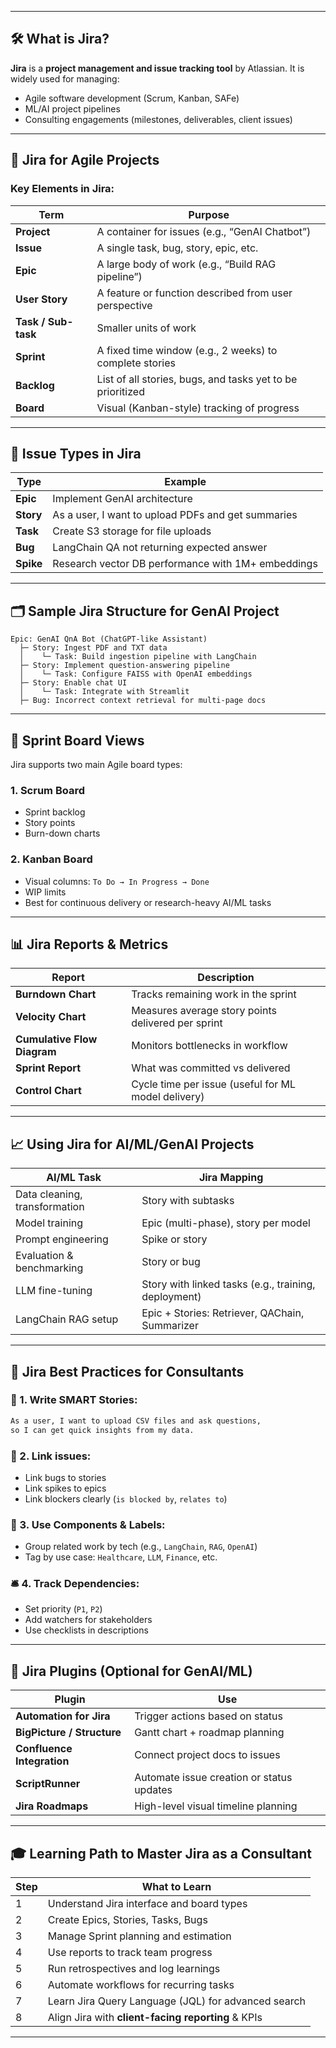 
---

## 🛠️ What is Jira?

**Jira** is a **project management and issue tracking tool** by Atlassian. It is widely used for managing:

* Agile software development (Scrum, Kanban, SAFe)
* ML/AI project pipelines
* Consulting engagements (milestones, deliverables, client issues)

---

## 🔄 Jira for Agile Projects

### Key Elements in Jira:

| Term                | Purpose                                                    |
| ------------------- | ---------------------------------------------------------- |
| **Project**         | A container for issues (e.g., “GenAI Chatbot”)             |
| **Issue**           | A single task, bug, story, epic, etc.                      |
| **Epic**            | A large body of work (e.g., “Build RAG pipeline”)          |
| **User Story**      | A feature or function described from user perspective      |
| **Task / Sub-task** | Smaller units of work                                      |
| **Sprint**          | A fixed time window (e.g., 2 weeks) to complete stories    |
| **Backlog**         | List of all stories, bugs, and tasks yet to be prioritized |
| **Board**           | Visual (Kanban-style) tracking of progress                 |

---

## 🧱 Issue Types in Jira

| Type      | Example                                            |
| --------- | -------------------------------------------------- |
| **Epic**  | Implement GenAI architecture                       |
| **Story** | As a user, I want to upload PDFs and get summaries |
| **Task**  | Create S3 storage for file uploads                 |
| **Bug**   | LangChain QA not returning expected answer         |
| **Spike** | Research vector DB performance with 1M+ embeddings |

---

## 🗂️ Sample Jira Structure for GenAI Project

```
Epic: GenAI QnA Bot (ChatGPT-like Assistant)
  ├─ Story: Ingest PDF and TXT data
  │    └─ Task: Build ingestion pipeline with LangChain
  ├─ Story: Implement question-answering pipeline
  │    └─ Task: Configure FAISS with OpenAI embeddings
  ├─ Story: Enable chat UI
  │    └─ Task: Integrate with Streamlit
  ├─ Bug: Incorrect context retrieval for multi-page docs
```

---

## 📅 Sprint Board Views

Jira supports two main Agile board types:

### 1. **Scrum Board**

* Sprint backlog
* Story points
* Burn-down charts

### 2. **Kanban Board**

* Visual columns: `To Do → In Progress → Done`
* WIP limits
* Best for continuous delivery or research-heavy AI/ML tasks

---

## 📊 Jira Reports & Metrics

| Report                      | Description                                         |
| --------------------------- | --------------------------------------------------- |
| **Burndown Chart**          | Tracks remaining work in the sprint                 |
| **Velocity Chart**          | Measures average story points delivered per sprint  |
| **Cumulative Flow Diagram** | Monitors bottlenecks in workflow                    |
| **Sprint Report**           | What was committed vs delivered                     |
| **Control Chart**           | Cycle time per issue (useful for ML model delivery) |

---

## 📈 Using Jira for AI/ML/GenAI Projects

| AI/ML Task                    | Jira Mapping                                         |
| ----------------------------- | ---------------------------------------------------- |
| Data cleaning, transformation | Story with subtasks                                  |
| Model training                | Epic (multi-phase), story per model                  |
| Prompt engineering            | Spike or story                                       |
| Evaluation & benchmarking     | Story or bug                                         |
| LLM fine-tuning               | Story with linked tasks (e.g., training, deployment) |
| LangChain RAG setup           | Epic + Stories: Retriever, QAChain, Summarizer       |

---

## 🧠 Jira Best Practices for Consultants

### 🧾 1. Write SMART Stories:

```markdown
As a user, I want to upload CSV files and ask questions, 
so I can get quick insights from my data.
```

### 📎 2. Link issues:

* Link bugs to stories
* Link spikes to epics
* Link blockers clearly (`is blocked by`, `relates to`)

### 🧩 3. Use Components & Labels:

* Group related work by tech (e.g., `LangChain`, `RAG`, `OpenAI`)
* Tag by use case: `Healthcare`, `LLM`, `Finance`, etc.

### 🛎 4. Track Dependencies:

* Set priority (`P1`, `P2`)
* Add watchers for stakeholders
* Use checklists in descriptions

---

## 🧰 Jira Plugins (Optional for GenAI/ML)

| Plugin                     | Use                                       |
| -------------------------- | ----------------------------------------- |
| **Automation for Jira**    | Trigger actions based on status           |
| **BigPicture / Structure** | Gantt chart + roadmap planning            |
| **Confluence Integration** | Connect project docs to issues            |
| **ScriptRunner**           | Automate issue creation or status updates |
| **Jira Roadmaps**          | High-level visual timeline planning       |

---

## 🎓 Learning Path to Master Jira as a Consultant

| Step | What to Learn                                       |
| ---- | --------------------------------------------------- |
| 1    | Understand Jira interface and board types           |
| 2    | Create Epics, Stories, Tasks, Bugs                  |
| 3    | Manage Sprint planning and estimation               |
| 4    | Use reports to track team progress                  |
| 5    | Run retrospectives and log learnings                |
| 6    | Automate workflows for recurring tasks              |
| 7    | Learn Jira Query Language (JQL) for advanced search |
| 8    | Align Jira with **client-facing reporting** & KPIs  |

---

